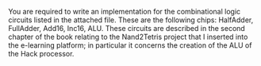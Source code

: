 You are required to write an implementation for the combinational logic circuits listed in the attached file. These are the following chips: HalfAdder, FullAdder, Add16, Inc16, ALU. These circuits are described in the second chapter of the book relating to the Nand2Tetris project that I inserted into the e-learning platform; in particular it concerns the creation of the ALU of the Hack processor.
